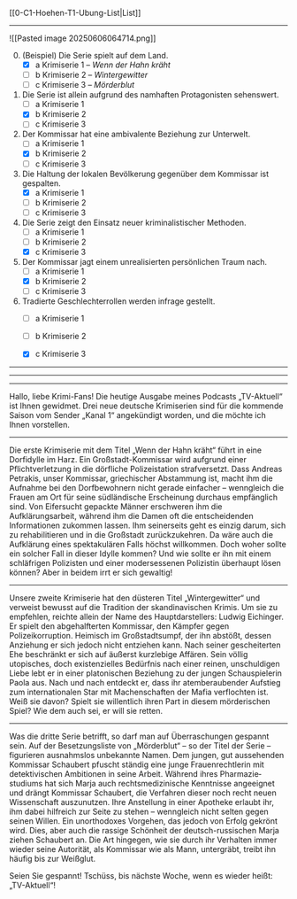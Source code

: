 [[0-C1-Hoehen-T1-Ubung-List|List]]

---

![[Pasted image 20250606064714.png]]


0. (Beispiel) Die Serie spielt auf dem Land.  
   - [x] a Krimiserie 1 – *Wenn der Hahn kräht*  
   - [ ] b Krimiserie 2 – *Wintergewitter*  
   - [ ] c Krimiserie 3 – *Mörderblut*  

1. Die Serie ist allein aufgrund des namhaften Protagonisten sehenswert.  
   - [ ] a Krimiserie 1  
   - [x] b Krimiserie 2  
   - [ ] c Krimiserie 3  

2. Der Kommissar hat eine ambivalente Beziehung zur Unterwelt.  
   - [ ] a Krimiserie 1  
   - [x] b Krimiserie 2  
   - [ ] c Krimiserie 3  

3. Die Haltung der lokalen Bevölkerung gegenüber dem Kommissar ist gespalten.  
   - [x] a Krimiserie 1  
   - [ ] b Krimiserie 2  
   - [ ] c Krimiserie 3  

4. Die Serie zeigt den Einsatz neuer kriminalistischer Methoden.  
   - [ ] a Krimiserie 1  
   - [ ] b Krimiserie 2  
   - [x] c Krimiserie 3  

5. Der Kommissar jagt einem unrealisierten persönlichen Traum nach.  
   - [ ] a Krimiserie 1  
   - [x] b Krimiserie 2  
   - [ ] c Krimiserie 3  

6. Tradierte Geschlechterrollen werden infrage gestellt.  
   - [ ] a Krimiserie 1  
   - [ ] b Krimiserie 2  
   - [x] c Krimiserie 3  


---
---
---


Hallo, liebe Krimi-Fans! Die heutige Ausgabe meines Podcasts „TV-Aktuell“ ist Ihnen gewidmet. Drei neue deutsche Krimiserien sind für die kommende Saison vom Sender „Kanal 1“ angekündigt worden, und die möchte ich Ihnen vorstellen.

---

Die erste Krimiserie mit dem Titel „Wenn der Hahn kräht“ führt in eine Dorfidylle im Harz. Ein Großstadt-Kommissar wird aufgrund einer Pflichtverletzung in die dörfliche Polizeistation strafversetzt. Dass Andreas Petrakis, unser Kommissar, griechischer Abstammung ist, macht ihm die Aufnahme bei den Dorfbewohnern nicht gerade einfacher – wenngleich die Frauen am Ort für seine südländische Erscheinung durchaus empfänglich sind. Von Eifersucht gepackte Männer erschweren ihm die Aufklärungsarbeit, während ihm die Damen oft die entscheidenden Informationen zukommen lassen. Ihm seinerseits geht es einzig darum, sich zu rehabilitieren und in die Großstadt zurückzukehren. Da wäre auch die Aufklärung eines spektakulären Falls höchst willkommen. Doch woher sollte ein solcher Fall in dieser Idylle kommen? Und wie sollte er ihn mit einem schläfrigen Polizisten und einer modersessenen Polizistin überhaupt lösen können? Aber in beidem irrt er sich gewaltig!

---

Unsere zweite Krimiserie hat den düsteren Titel „Wintergewitter“ und verweist bewusst auf die Tradition der skandinavischen Krimis. Um sie zu empfehlen, reichte allein der Name des Hauptdarstellers: Ludwig Eichinger. Er spielt den abgehalfterten Kommissar, den Kämpfer gegen Polizeikorruption. Heimisch im Großstadtsumpf, der ihn abstößt, dessen Anziehung er sich jedoch nicht entziehen kann. Nach seiner gescheiterten Ehe beschränkt er sich auf äußerst kurzlebige Affären. Sein völlig utopisches, doch existenzielles Bedürfnis nach einer reinen, unschuldigen Liebe lebt er in einer platonischen Beziehung zu der jungen Schauspielerin Paola aus. Nach und nach entdeckt er, dass ihr atemberaubender Aufstieg zum internationalen Star mit Machenschaften der Mafia verflochten ist. Weiß sie davon? Spielt sie willentlich ihren Part in diesem mörderischen Spiel? Wie dem auch sei, er will sie retten.

---

Was die dritte Serie betrifft, so darf man auf Überraschungen gespannt sein. Auf der Besetzungsliste von „Mörderblut“ – so der Titel der Serie – figurieren ausnahmslos unbekannte Namen. Dem jungen, gut aussehenden Kommissar Schaubert pfuscht ständig eine junge Frauenrechtlerin mit detektivischen Ambitionen in seine Arbeit. Während ihres Pharmazie­studiums hat sich Marja auch rechtsmedizinische Kenntnisse angeeignet und drängt Kommissar Schaubert, die Verfahren dieser noch recht neuen Wissenschaft auszunutzen. Ihre Anstellung in einer Apotheke erlaubt ihr, ihm dabei hilfreich zur Seite zu stehen – wenngleich nicht selten gegen seinen Willen. Ein unorthodoxes Vorgehen, das jedoch von Erfolg gekrönt wird. Dies, aber auch die rassige Schönheit der deutsch-russischen Marja ziehen Schaubert an. Die Art hingegen, wie sie durch ihr Verhalten immer wieder seine Autorität, als Kommissar wie als Mann, untergräbt, treibt ihn häufig bis zur Weißglut.

Seien Sie gespannt! Tschüss, bis nächste Woche, wenn es wieder heißt: „TV-Aktuell“! 